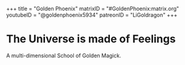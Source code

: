 +++
title = "Golden Phoenix"
matrixID = "#GoldenPhoenix:matrix.org"
youtubeID = "@goldenphoenix5934"
patreonID = "LiGoldragon"
+++

# The Universe is made of Feelings
A multi-dimensional School of Golden Magick.
